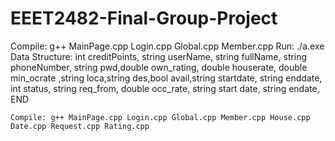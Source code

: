# EEET2482-Final-Group-Project
Compile: g++ MainPage.cpp Login.cpp Global.cpp Member.cpp
Run: ./a.exe
Data Structure: int creditPoints, string userName, string fullName, 
    string phoneNumber, string pwd,double own_rating, double houserate, double min_ocrate
    ,string loca,string des,bool avail,string startdate, string enddate, int status, string req_from, double occ_rate, string start date, string endate, END
    
    Compile: g++ MainPage.cpp Login.cpp Global.cpp Member.cpp House.cpp Date.cpp Request.cpp Rating.cpp
    
